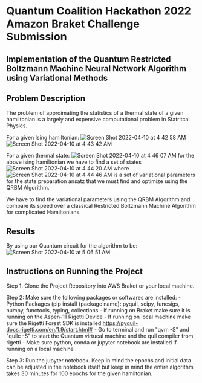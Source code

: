 # Quantum Coalition Hackathon 2022 Amazon Braket Challenge Submission 

## Implementation of the Quantum Restricted Boltzmann Machine Neural Network Algorithm using Variational Methods




## Problem Description

The problem of approimating the statistics of a thermal state of a given hamiltonian is a largely and expensive computational problem in Statritcal Physics. 

For a given Ising hamiltonian: ![Screen Shot 2022-04-10 at 4 42 58 AM](https://user-images.githubusercontent.com/30132476/162616395-72185b4f-a1fd-46e5-8665-36631eb8302f.png) ![Screen Shot 2022-04-10 at 4 43 42 AM](https://user-images.githubusercontent.com/30132476/162616421-c2e74594-56b1-4b90-ba1f-bb71995cb223.png)

For a given thermal state: ![Screen Shot 2022-04-10 at 4 46 07 AM](https://user-images.githubusercontent.com/30132476/162616505-2de4c95a-470a-4838-9a50-1808f26d53df.png) for the above ising hamiltonian we have to find a set of states ![Screen Shot 2022-04-10 at 4 44 20 AM](https://user-images.githubusercontent.com/30132476/162616445-5ad822c8-da39-4bbe-9da7-b015d45a0df9.png) where ![Screen Shot 2022-04-10 at 4 44 46 AM](https://user-images.githubusercontent.com/30132476/162616459-8200105b-39ee-4509-b9d4-d2270183a846.png) is a set of variational parameters for the state preparation ansatz that we must find and optimize using the QRBM Algorithm.

We have to find the variational parameters using the QRBM Algorithm and compare its speed over a classical Restricted Boltzmann Machine Algorithm for complicated Hamiltonians.





## Results

By using our Quantum circuit for the algorithm to be: ![Screen Shot 2022-04-10 at 5 06 51 AM](https://user-images.githubusercontent.com/30132476/162617273-8a303b26-cbc4-45da-9c29-3a9dea7c8aa7.png)












## Instructions on Running the Project

Step 1: Clone the Project Repository into AWS Braket or your local machine.

Step 2: Make sure the following packages or softwares are installed:
        - Python Packages (pip install {package name}: pyquil, scipy, funcsigs, numpy, functools, typing, collections
        - If running on Braket make sure it is running on the Aspen-11 Rigetti Device
        - If running on local machine make sure the Rigetti Forest SDK is installed https://pyquil-docs.rigetti.com/en/1.9/start.html#
            - Go to terminal and run "qvm -S" and "quilc -S" to start the Quantum virtucal machine and the quil compiler from rigetti 
        - Make sure python, conda or jupyter notebook are installed if running on a local machine
        
Step 3: Run the jupyter notebook. Keep in mind the epochs and initial data can be adjusted in the notebook itself but keep in mind the entire algorithm 
        takes 30 minutes for 100 epochs for the given hamiltonian.
